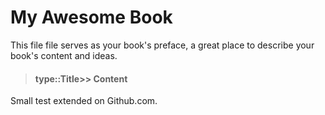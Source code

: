# My Awesome Book

This file file serves as your book's preface, a great place to describe your book's content and ideas.

> #### type::Title>> Content

Small test extended on Github.com.





